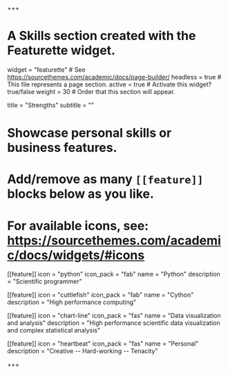 +++
# A Skills section created with the Featurette widget.
widget = "featurette"  # See https://sourcethemes.com/academic/docs/page-builder/
headless = true  # This file represents a page section.
active = true  # Activate this widget? true/false
weight = 30  # Order that this section will appear.

title = "Strengths"
subtitle = ""

# Showcase personal skills or business features.
#
# Add/remove as many `[[feature]]` blocks below as you like.
#
# For available icons, see: https://sourcethemes.com/academic/docs/widgets/#icons

[[feature]]
  icon = "python"
  icon_pack = "fab"
  name = "Python"
  description = "Scientific programmer"

[[feature]]
    icon = "cuttlefish"
    icon_pack = "fab"
    name = "Cython"
    description = "High performance computing"

[[feature]]
  icon = "chart-line"
  icon_pack = "fas"
  name = "Data visualization and analysis"
  description = "High performance scientific data visualization and complex statistical analysis"  

[[feature]]
  icon = "heartbeat"
  icon_pack = "fas"
  name = "Personal"
  description = "Creative -- Hard-working -- Tenacity"

+++
